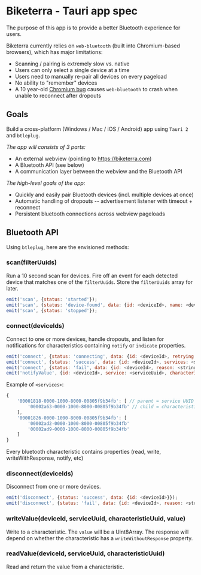 # Biketerra - Tauri app spec

The purpose of this app is to provide a better Bluetooth experience for users.

Biketerra currently relies on `web-bluetooth` (built into Chromium-based browsers), which has major limitations:

* Scanning / pairing is extremely slow vs. native
* Users can only select a single device at a time
* Users need to manually re-pair all devices on every pageload
* No ability to "remember" devices
* A 10 year-old [Chromium bug](https://issues.chromium.org/issues/40502943) causes `web-bluetooth` to crash when unable to reconnect after dropouts

## Goals

Build a cross-platform (Windows / Mac / iOS / Android) app using `Tauri 2` and `btleplug`.

*The app will consists of 3 parts:*

* An external webview (pointing to https://biketerra.com)
* A Bluetooth API (see below)
* A communication layer between the webview and the Bluetooth API

*The high-level goals of the app:*

* Quickly and easily pair Bluetooth devices (incl. multiple devices at once)
* Automatic handling of dropouts -- advertisement listener with timeout + reconnect
* Persistent bluetooth connections across webview pageloads

## Bluetooth API

Using `btleplug`, here are the envisioned methods:

### scan(filterUuids)

Run a 10 second scan for devices. Fire off an event for each detected device that matches one of the `filterUuids`. Store the `filterUuids` array for later.

```js
emit('scan', {status: 'started'});
emit('scan', {status: 'device-found', data: {id: <deviceId>, name: <deviceName>}});
emit('scan', {status: 'stopped'});
```

### connect(deviceIds)

Connect to one or more devices, handle dropouts, and listen for notifications for characteristics containing `notify` or `indicate` properties.

```js
emit('connect', {status: 'connecting', data: {id: <deviceId>, retrying: false}});
emit('connect', {status: 'success', data: {id: <deviceId>, services: <services>}});
emit('connect', {status: 'fail', data: {id: <deviceId>, reason: <string>}});
emit('notifyValue', {id: <deviceId>, service: <serviceUuid>, characteristic: <characteristicUuid>, value: <value>});
```

Example of `<services>`:

```js
{
    '00001818-0000-1000-8000-00805f9b34fb': [ // parent = service UUID
        '00002a63-0000-1000-8000-00805f9b34fb' // child = characteristic UUID
    ],
    '00001826-0000-1000-8000-00805f9b34fb': [
        '00002ad2-0000-1000-8000-00805f9b34fb'
        '00002ad9-0000-1000-8000-00805f9b34fb'
    ]
}
```

Every bluetooth characteristic contains properties (read, write, writeWithResponse, notify, etc)

### disconnect(deviceIds)

Disconnect from one or more devices.

```js
emit('disconnect', {status: 'success', data: {id: <deviceId>}});
emit('disconnect', {status: 'fail', data: {id: <deviceId>, reason: <string>}});
```

### writeValue(deviceId, serviceUuid, characteristicUuid, value)

Write to a characteristic. The `value` will be a Uint8Array. The response will depend on whether the characteristic has a `writeWithoutResponse` property.

### readValue(deviceId, serviceUuid, characteristicUuid)

Read and return the value from a characteristic.
